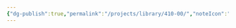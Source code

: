 ```yaml
---
{"dg-publish":true,"permalink":"/projects/library/410-00/","noteIcon":"0","created":"2024-01-05T00:26:44.760+09:00","updated":"2024-01-05T00:28:04.765+09:00"}
---
```


